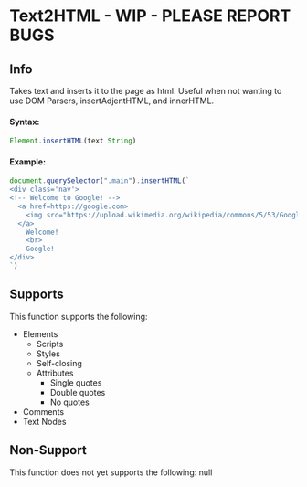# Text2HTML - WIP - PLEASE REPORT BUGS

## Info

Takes text and inserts it to the page as html. Useful when not wanting to use DOM Parsers, insertAdjentHTML, and innerHTML.

#### Syntax:
```js
Element.insertHTML(text String)
```

#### Example:
```js
document.querySelector(".main").insertHTML(`
<div class='nav'>
<!-- Welcome to Google! -->
  <a href=https://google.com>
    <img src="https://upload.wikimedia.org/wikipedia/commons/5/53/Google_%22G%22_Logo.svg" />
  </a>
    Welcome!
    <br>
    Google!
</div>
`)
```

## Supports
This function supports the following:
- Elements
  - Scripts
  - Styles
  - Self-closing
  - Attributes
    - Single quotes
    - Double quotes
    - No quotes
- Comments
- Text Nodes

## Non-Support
This function does not yet supports the following:
null

